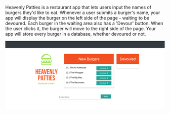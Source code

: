 Heavenly Patties is a restaurant app that lets users input the names of burgers they'd like to eat. Whenever a user submits a burger's name, your app will display the burger on the left side of the page - waiting to be devoured. Each burger in the waiting area also has a 'Devour' button. When the user clicks it, the burger will move to the right side of the page. Your app will store every burger in a database, whether devoured or not. 

<img src="/img.png" alt="Screenshot"/>
